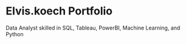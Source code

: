 # Elvis.koech Portfolio
Data Analyst skilled in SQL, Tableau, PowerBI, Machine Learning, and Python
